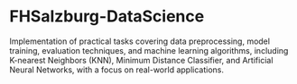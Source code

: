 # FHSalzburg-DataScience
Implementation of practical tasks covering data preprocessing, model training, evaluation techniques, and machine learning algorithms, including K-nearest Neighbors (KNN), Minimum Distance Classifier, and Artificial Neural Networks, with a focus on real-world applications.
